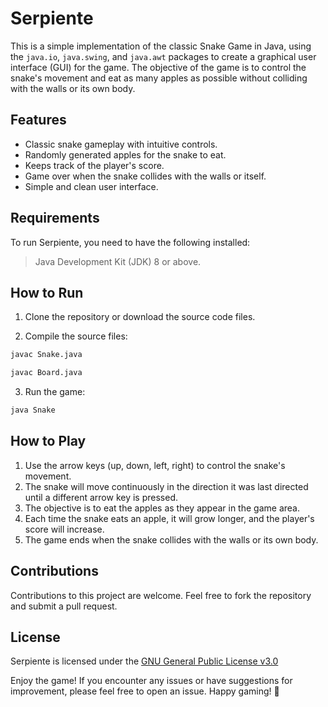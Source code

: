 # Serpiente

This is a simple implementation of the classic Snake Game in Java, using the `java.io`, `java.swing`, and `java.awt` packages to create a graphical user interface (GUI) for the game. The objective of the game is to control the snake's movement and eat as many apples as possible without colliding with the walls or its own body.

## Features
* Classic snake gameplay with intuitive controls.
* Randomly generated apples for the snake to eat.
* Keeps track of the player's score.
* Game over when the snake collides with the walls or itself.
* Simple and clean user interface.

## Requirements
To run Serpiente, you need to have the following installed:

> Java Development Kit (JDK) 8 or above.

## How to Run
1. Clone the repository or download the source code files.

2. Compile the source files:
``` bash
javac Snake.java
```
``` bash
javac Board.java
```
3. Run the game:
``` bash
java Snake
```

## How to Play
1. Use the arrow keys (up, down, left, right) to control the snake's movement.
2. The snake will move continuously in the direction it was last directed until a different arrow key is pressed.
3. The objective is to eat the apples as they appear in the game area.
4. Each time the snake eats an apple, it will grow longer, and the player's score will increase.
5. The game ends when the snake collides with the walls or its own body.

## Contributions
Contributions to this project are welcome. Feel free to fork the repository and submit a pull request.

## License
Serpiente is licensed under the [GNU General Public License v3.0](https://github.com/Nosma2520/snake-game/blob/master/LICENSE)

Enjoy the game! If you encounter any issues or have suggestions for improvement, please feel free to open an issue. Happy gaming! 🐍